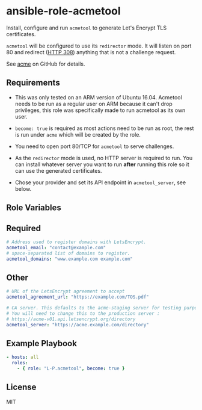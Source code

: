 ansible-role-acmetool
=====================
Install, configure and run `acmetool` to generate Let's Encrypt TLS certificates.

`acmetool` will be configured to use its `redirector` mode. It will listen on
port 80 and redirect ([HTTP 308](https://tools.ietf.org/html/rfc7238)) anything
that is not a challenge request.

See [acme](https://github.com/hlandau/acme) on GitHub for details.

Requirements
------------
* This was only tested on an ARM version of Ubuntu 16.04.  Acmetool needs to be
  run as a regular user on ARM because it can't drop privileges, this role was
  specifically made to run acmetool as its own user.

* `become: true` is required as most actions need to be run as root, the rest
  is run under `acme` which will be created by the role.

* You need to open port 80/TCP for `acmetool` to serve challenges.

* As the `redirector` mode is used, no HTTP server is required to run. You can
  install whatever server you want to run **after** running this role so it can
  use the generated certificates.

* Chose your provider and set its API endpoint in `acmetool_server`, see below.

Role Variables
--------------
## Required
```yaml
# Address used to register domains with LetsEncrypt.
acmetool_email: "contact@example.com"
# space-separated list of domains to register.
acmetool_domains: "www.example.com example.com"
```

## Other
```yaml
# URL of the LetsEncrypt agreement to accept
acmetool_agreement_url: "https://example.com/TOS.pdf"

# CA server. This defaults to the acme-staging server for testing purposes.
# You will need to change this to the production server :
# https://acme-v01.api.letsencrypt.org/directory
acmetool_server: "https://acme.example.com/directory"
```

Example Playbook
----------------
```yaml
- hosts: all
  roles:
    - { role: "L-P.acmetool", become: true }
```

License
-------
MIT
